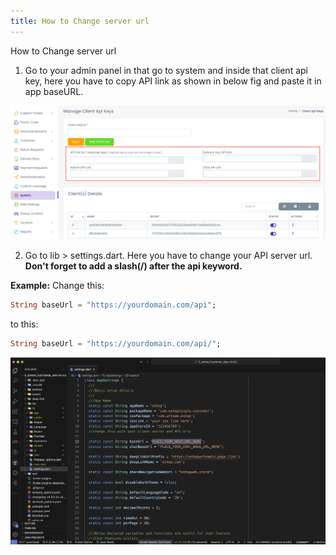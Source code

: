 ```yaml
---
title: How to Change server url
---
```


How to Change server url

1. Go to your admin panel in that go to system and inside that client api key, here you have to copy API link as shown in below fig and paste it in app baseURL.

![eShop](/img/serverurladmin.png)

2. Go to lib > settings.dart. Here you have to change your API server url. **Don't forget to add a slash(/) after the api keyword.**

**Example:**
Change this:
```dart
String baseUrl = "https://yourdomain.com/api";
```
to this:
```dart
String baseUrl = "https://yourdomain.com/api/";
```

![eShop](/img/base-url.png) 
